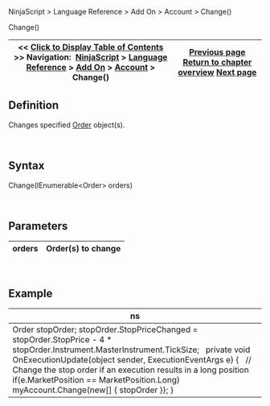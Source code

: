 ﻿


NinjaScript \> Language Reference \> Add On \> Account \> Change()






















Change()







| \<\< [Click to Display Table of Contents](change.md) \>\> **Navigation:**     [NinjaScript](ninjascript-1.md) \> [Language Reference](language_reference_wip-1.md) \> [Add On](add_on-1.md) \> [Account](account_class-1.md) \> Change() | [Previous page](accounts_cancelallorders-1.md) [Return to chapter overview](account_class-1.md) [Next page](connection-1.md) |
| --- | --- |











## Definition


Changes specified [Order](order-1.md) object(s).


 


## Syntax


Change(IEnumerable\<Order\> orders)


 


## Parameters




| orders | Order(s) to change |
| --- | --- |



 


## 


## Example




| ns |
| --- |
| Order stopOrder; stopOrder.StopPriceChanged \= stopOrder.StopPrice \- 4 \* stopOrder.Instrument.MasterInstrument.TickSize;   private void OnExecutionUpdate(object sender, ExecutionEventArgs e) {    // Change the stop order if an execution results in a long position    if(e.MarketPosition \=\= MarketPosition.Long)        myAccount.Change(new\[] { stopOrder }); } |









